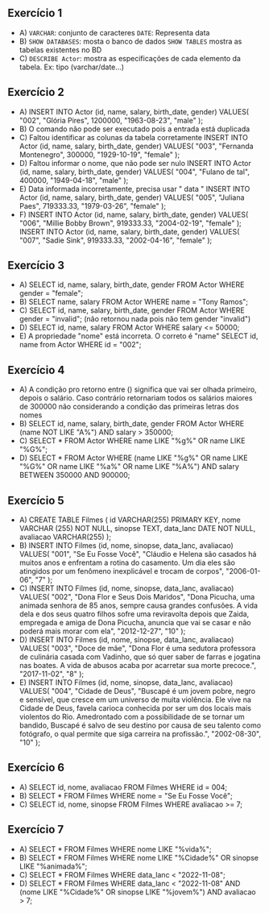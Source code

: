 ## Exercício 1
* A) `VARCHAR`: conjunto de caracteres `DATE`: Representa data
* B) `SHOW DATABASES`: mosta o banco de dados `SHOW TABLES` mostra as tabelas existentes no BD
* C) `DESCRIBE Actor`: mostra as especificações de cada elemento da tabela. Ex: tipo (varchar/date...)

## Exercício 2
* A) 
INSERT INTO Actor (id, name, salary, birth_date, gender)
VALUES(
	"002",
    "Glória Pires",
    1200000,
    "1963-08-23",
    "male"
);
* B) O comando não pode ser executado pois a entrada está duplicada
* C) Faltou identificar as colunas da tabela corretamente
INSERT INTO Actor (id, name, salary, birth_date, gender)
VALUES(
  "003", 
  "Fernanda Montenegro",
  300000,
  "1929-10-19", 
  "female"
);
* D) Faltou informar o nome, que não pode ser nulo
INSERT INTO Actor (id, name, salary, birth_date, gender)
VALUES(
  "004",
  "Fulano de tal",
  400000,
  "1949-04-18", 
  "male"
);
* E) Data informada incorretamente, precisa usar " data "
INSERT INTO Actor (id, name, salary, birth_date, gender)
VALUES(
  "005", 
  "Juliana Paes",
  719333.33,
  "1979-03-26", 
  "female"
);
* F) 
INSERT INTO Actor (id, name, salary, birth_date, gender)
VALUES(
  "006", 
  "Millie Bobby Brown",
  919333.33,
  "2004-02-19", 
  "female"
);
INSERT INTO Actor (id, name, salary, birth_date, gender)
VALUES(
  "007", 
  "Sadie Sink",
  919333.33,
  "2002-04-16", 
  "female"
);

## Exercício 3
* A) SELECT id, name, salary, birth_date, gender FROM Actor WHERE gender = "female";
* B) SELECT name, salary FROM Actor WHERE name = "Tony Ramos";
* C) SELECT id, name, salary, birth_date, gender FROM Actor WHERE gender = "invalid"; (não retornou nada pois não tem gender "invalid")
* D) SELECT id, name, salary FROM Actor WHERE salary <= 50000;
* E) A propriedade "nome" está incorreta. O correto é "name" SELECT id, name from Actor WHERE id = "002";

## Exercício 4
* A) A condição pro retorno entre () significa que vai ser olhada primeiro, depois o salário. Caso contrário retornariam todos os salários maiores de 300000 não considerando a condição das primeiras letras dos nomes
* B) SELECT id, name, salary, birth_date, gender FROM Actor WHERE (name NOT LIKE "A%") AND salary > 350000;
* C) SELECT * FROM Actor WHERE name LIKE "%g%" OR name LIKE "%G%";
* D) SELECT * FROM Actor WHERE 	(name LIKE "%g%" OR name LIKE "%G%" OR name LIKE "%a%" OR name LIKE "%A%") AND salary BETWEEN 350000 AND 900000;

## Exercício 5
* A) 
CREATE TABLE Filmes (
    id VARCHAR(255) PRIMARY KEY,
    nome VARCHAR (255) NOT NULL,
    sinopse TEXT,
    data_lanc DATE NOT NULL,
    avaliacao VARCHAR(255)
);
* B)
INSERT INTO Filmes (id, nome, sinopse, data_lanc, avaliacao)
VALUES(
  "001", 
  "Se Eu Fosse Você",
  "Cláudio e Helena são casados há muitos anos e enfrentam a rotina do casamento. Um dia eles são atingidos por um fenômeno inexplicável e trocam de corpos",
  "2006-01-06", 
  "7"
);
* C)
INSERT INTO Filmes (id, nome, sinopse, data_lanc, avaliacao)
VALUES(
  "002", 
  "Dona Flor e Seus Dois Maridos",
  "Dona Picucha, uma animada senhora de 85 anos, sempre causa grandes confusões. A vida dela e dos seus quatro filhos sofre uma reviravolta depois que Zaida, empregada e amiga de Dona Picucha, anuncia que vai se casar e não poderá mais morar com ela",
  "2012-12-27", 
  "10"
);
* D)
INSERT INTO Filmes (id, nome, sinopse, data_lanc, avaliacao)
VALUES(
  "003", 
  "Doce de mãe",
  "Dona Flor é uma sedutora professora de culinária casada com Vadinho, que só quer saber de farras e jogatina nas boates. A vida de abusos acaba por acarretar sua morte precoce.",
  "2017-11-02", 
  "8"
);
* E)
INSERT INTO Filmes (id, nome, sinopse, data_lanc, avaliacao)
VALUES(
  "004", 
  "Cidade de Deus",
  "Buscapé é um jovem pobre, negro e sensível, que cresce em um universo de muita violência. Ele vive na Cidade de Deus, favela carioca conhecida por ser um dos locais mais violentos do Rio. Amedrontado com a possibilidade de se tornar um bandido, Buscapé é salvo de seu destino por causa de seu talento como fotógrafo, o qual permite que siga carreira na profissão.",
  "2002-08-30", 
  "10"
);

## Exercício 6
* A) SELECT id, nome, avaliacao FROM Filmes WHERE id = 004;
* B) SELECT * FROM Filmes WHERE nome = "Se Eu Fosse Você";
* C) SELECT id, nome, sinopse FROM Filmes WHERE avaliacao >= 7;

## Exercício 7
* A) SELECT * FROM Filmes WHERE nome LIKE "%vida%";
* B) SELECT * FROM Filmes WHERE nome LIKE "%Cidade%" OR sinopse LIKE "%animada%";
* C) SELECT * FROM Filmes WHERE data_lanc < "2022-11-08";
* D) SELECT * FROM Filmes WHERE data_lanc < "2022-11-08" AND (nome LIKE "%Cidade%" OR
      sinopse LIKE "%jovem%") AND avaliacao > 7;


